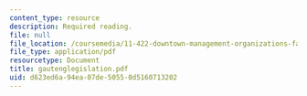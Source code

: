 ```yaml
---
content_type: resource
description: Required reading.
file: null
file_location: /coursemedia/11-422-downtown-management-organizations-fall-2006/d623ed6a94ea07de50550d5160713202_gautenglegislation.pdf
file_type: application/pdf
resourcetype: Document
title: gautenglegislation.pdf
uid: d623ed6a-94ea-07de-5055-0d5160713202
---
```

